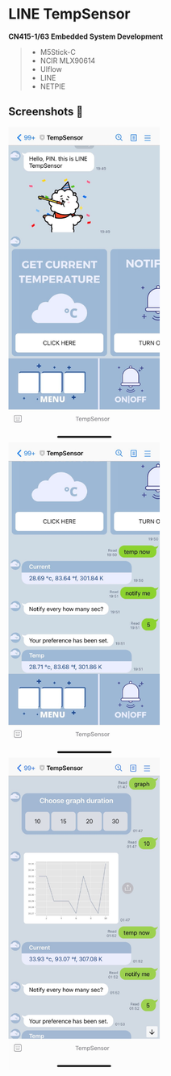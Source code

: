 # LINE TempSensor 
**CN415-1/63 Embedded System Development**

> - M5Stick-C <br>
> - NCIR MLX90614 <br>
> - UIflow <br>
> - LINE <br>
> - NETPIE <br>

## Screenshots :iphone:
<img src="https://raw.githubusercontent.com/keirace/temp_sensor/main/static/S__27549721.jpg" width="300">
<img src="https://raw.githubusercontent.com/keirace/temp_sensor/main/static/S__27549719.jpg" width="300">
<img src="https://raw.githubusercontent.com/keirace/temp_sensor/main/static/S__27549839.jpg" width="300">
